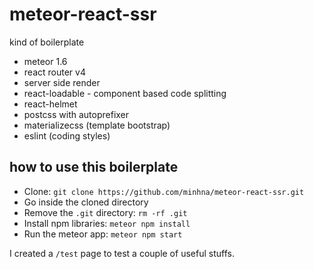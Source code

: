 # meteor-react-ssr
kind of boilerplate 

* meteor 1.6
* react router v4
* server side render
* react-loadable - component based code splitting
* react-helmet
* postcss with autoprefixer
* materializecss (template bootstrap)
* eslint (coding styles)

## how to use this boilerplate
- Clone: `git clone https://github.com/minhna/meteor-react-ssr.git`
- Go inside the cloned directory
- Remove the `.git` directory: `rm -rf .git`
- Install npm libraries: `meteor npm install`
- Run the meteor app: `meteor npm start`

I created a `/test` page to test a couple of useful stuffs.
